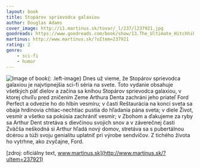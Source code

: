 ```yaml
---
layout: book
title: Stopárov sprievodca galaxiou
author: Douglas Adams
cover_image: http://i1.martinus.sk/tovar/_l/237/l237921.jpg
goodreads: https://www.goodreads.com/book/show/13.The_Ultimate_Hitchhiker_s_Guide_to_the_Galaxy
martinus: http://www.martinus.sk/?uItem=237921
rating: 2
genre:
    - sci-fi
    - humor
---
```

![Image of book](http://i1246.photobucket.com/albums/gg617/trojversie/Autorske%20sialenstvo/4_zps7a7addd3.jpg "Stopárov sprievodca galaxiou"){: .left-image}
Dnes už vieme, že Stopárov sprievodca galaxiou je najvtipnejšia sci-fi séria na svete. Toto vydanie obsahuje všetkých päť dielov a začína sa knihou Stopárov sprievodca galaxiou, v ktorej chvíľu pred zničením Zeme Arthura Denta zachráni jeho priateľ Ford Perfect a odvezie ho do hlbín vesmíru; v časti Reštaurácia na konci sveta sa obaja hrdinovia chtiac-nechtiac pustia do hľadania pána sveta; v diele Život, vesmír a všetko sa pokúsia zachrániť vesmír; v Zbohom a ďakujeme za ryby sa Arthur Dent stretáva s dievčinou svojich snov a v záverečnej časti Zväčša neškodná si Arthur hľadá nový domov, stretáva sa s pubertálnou dcérou a túži svoju genialitu uplatniť pri výrobe sendvičov. Z tichého života ho vytrhne, ako zvyčajne, Ford.

[zdroj: oficiálny text, www.martinus.sk](http://www.martinus.sk/?uItem=237921)